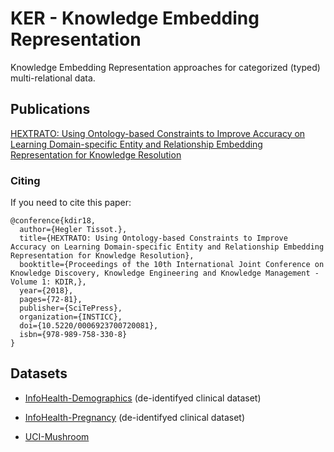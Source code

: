 # KER - Knowledge Embedding Representation

Knowledge Embedding Representation approaches for categorized (typed) multi-relational data.

## Publications

[HEXTRATO: Using Ontology-based Constraints to Improve Accuracy on Learning Domain-specific Entity and Relationship Embedding Representation for Knowledge Resolution](https://www.scitepress.org/PublicationsDetail.aspx?ID=9/D+DwbxGYg=&t=1)

### Citing 
If you need to cite this paper: 
```
@conference{kdir18,
  author={Hegler Tissot.},
  title={HEXTRATO: Using Ontology-based Constraints to Improve Accuracy on Learning Domain-specific Entity and Relationship Embedding Representation for Knowledge Resolution},
  booktitle={Proceedings of the 10th International Joint Conference on Knowledge Discovery, Knowledge Engineering and Knowledge Management - Volume 1: KDIR,},
  year={2018},
  pages={72-81},
  publisher={SciTePress},
  organization={INSTICC},
  doi={10.5220/0006923700720081},
  isbn={978-989-758-330-8}
}
```

## Datasets

* [InfoHealth-Demographics](./datasets/infohealth.demographic/) (de-identifyed clinical dataset)
* [InfoHealth-Pregnancy](./datasets/infohealth.pregnancy/) (de-identifyed clinical dataset)

* [UCI-Mushroom](./datasets/uci.mushroom/)

